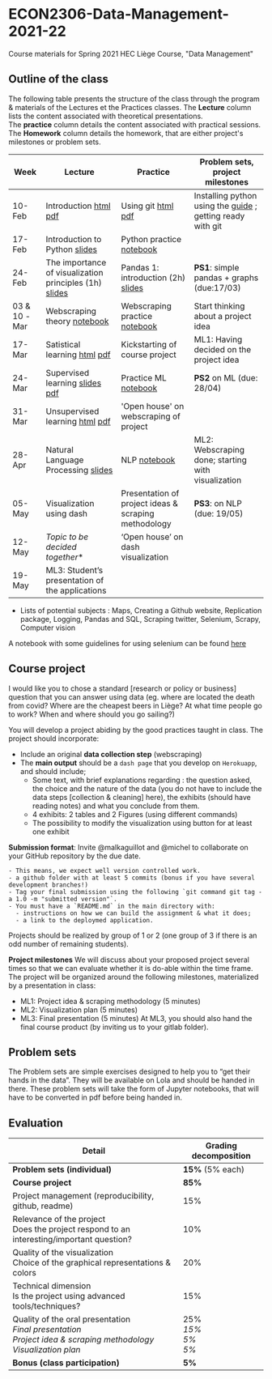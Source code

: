 # ECON2306-Data-Management-2021-22

Course materials for Spring 2021 HEC Liège Course, "Data Management"

## Outline of the class

The following table presents the structure of the class through the program & materials of the Lectures et the Practices classes.
The **Lecture** column lists the content associated with theoretical presentations.  
The **practice** column details the content associated with practical sessions.
The **Homework** column details the homework, that are either project's milestones or problem sets.

| Week   | Lecture                                         | Practice                               | Problem sets, project milestones    |
|--------|-------------------------------------------------|----------------------------------------|-------------------------------------------|
| 10-Feb | Introduction [html](https://malkaguillot.github.io/ECON2206-Data-Management-2022/lectures/0-overview.html) [pdf](https://raw.githubusercontent.com/malkaguillot/ECON2206-Data-Management-2022/fa3fa2cfbef59cd251825fde90e1ca3abbab6805/lectures/0-overview.pdf)| Using git [html](https://malkaguillot.github.io/ECON2206-Data-Management-2022/lectures/1-git.html) [pdf](https://raw.githubusercontent.com/malkaguillot/ECON2206-Data-Management-2022/fa3fa2cfbef59cd251825fde90e1ca3abbab6805/lectures/1-git.pdf) | Installing python using the [guide](https://dox.uliege.be/index.php/s/nDh7bKGWhriRor2) ; getting ready with git         |
| 17-Feb | Introduction to Python [slides]()               | Python practice [notebook](https://github.com/malkaguillot/ECON2206-Data-Management-2022/blob/main/practice/1-intro-python/Introduction%20to%20Python.ipynb)                       |                                           |
| 24-Feb | The importance of visualization principles (1h) [slides]() | Pandas 1: introduction (2h) [slides]() | **PS1**:  simple pandas + graphs (due:17/03) |
| 03 & 10 -Mar | Webscraping theory [notebook](https://github.com/malkaguillot/ECON2206-Data-Management-2022/blob/main/lectures/3-data-collection.ipynb)                 | Webscraping practice [notebook](https://github.com/malkaguillot/ECON2206-Data-Management-2022/blob/main/practice/3-webscraping/Webscraping%20-%20practice.ipynb)      |  Start thinking about a project idea      |
| 17-Mar | Satistical learning [html](https://malkaguillot.github.io/ECON2206-Data-Management-2022/lectures/4-statistical-learning.html)    [pdf](https://raw.githubusercontent.com/malkaguillot/ECON2206-Data-Management-2022/main/lectures/4-statistical-learning.pdf)      |  Kickstarting of course project |    ML1: Having decided on the project idea                     |
| 24-Mar | Supervised learning [slides](https://malkaguillot.github.io/ECON2206-Data-Management-2022/lectures/5-supervised-learning.html)   [pdf](https://raw.githubusercontent.com/malkaguillot/ECON2206-Data-Management-2022/main/lectures/5-supervised-learning.pdf)               |  Practice ML [notebook](https://github.com/malkaguillot/ECON2206-Data-Management-2022/blob/main/practice/5-supervised%20learning/5-ML-regressions.ipynb)                  |   **PS2** on ML (due: 28/04)                  |
| 31-Mar | Unsupervised learning [html](https://malkaguillot.github.io/ECON2206-Data-Management-2022/lectures/6-unsupervised-learning.html)       [pdf](https://raw.githubusercontent.com/malkaguillot/ECON2206-Data-Management-2022/main/lectures/6-unsupervised-learning.pdf)         |  'Open house' on webscraping of project  |                     |
| 28-Apr | Natural Language Processing [slides](https://raw.githubusercontent.com/malkaguillot/ECON2206-Data-Management-2022/main/lectures/7-text.pdf)  |  NLP [notebook](https://github.com/malkaguillot/ECON2206-Data-Management-2022/blob/main/practice/7-text-data/7-text-data.ipynb)                      | ML2: Webscraping done; starting with visualization  |
| 05-May | Visualization using dash                |  Presentation of project ideas & scraping methodology  | **PS3**: on NLP (due: 19/05)    |
| 12-May | _Topic to be decided together_*         |   ‘Open house’ on dash visualization   |    |
| 19-May | ML3: Student’s presentation of the applications     |                                        |                                           |

* Lists of potential subjects : Maps, Creating a Github website, Replication package, Logging, Pandas and SQL, Scraping twitter, Selenium, Scrapy, Computer vision

A notebook with some guidelines for using selenium can be found [here](https://github.com/malkaguillot/ECON2206-Data-Management-2022/blob/main/practice/selenium/simulated-browser.ipynb)

## Course project
I would like you to chose a standard [research or policy or business] question that you can answer using data (eg. where are located the death from covid? Where are the cheapest beers in Liège? At what time people go to work? When and where should you go sailing?)

You will develop a project abiding by the good practices taught in class. The project should incorporate:

- Include an original **data collection step** (webscraping)
- The **main output** should be a `dash page` that you develop on `Herokuapp`, and should include;
  - Some text, with brief explanations regarding : the question asked, the choice and the nature of the data (you do not have to include the data steps [collection & cleaning] here), the exhibits (should have reading notes) and what you conclude from them.
  - 4 exhibits: 2 tables and 2 Figures (using different commands)
  - The possibility to modify the visualization using button for at least one exhibit

**Submission format**: Invite @malkaguillot and @michel to collaborate on your GitHub repository by the due date.

    - This means, we expect well version controlled work.
    - a github folder with at least 5 commits (bonus if you have several development branches!)
    - Tag your final submission using the following `git command git tag -a 1.0 -m "submitted version"`.
    - You must have a `README.md` in the main directory with:
      - instructions on how we can build the assignment & what it does;
      - a link to the deploymed application.

Projects should be realized by group of 1 or 2 (one group of 3 if there is an odd number of remaining students).

**Project milestones**
We will discuss about your proposed project several times so that we can evaluate whether it is do-able within the time frame. The project will be organized around the following milestones, materialized by a presentation in class:
- ML1: Project idea & scraping methodology (5 minutes)
- ML2: Visualization plan (5 minutes)
- ML3: Final presentation (5 minutes)
At ML3, you should also hand the final course product (by inviting us to your gitlab folder).

## Problem sets
The Problem sets are simple exercises designed to help you to “get their hands in the data”. They will be available on Lola and should be handed in there. These problem sets will take the form of Jupyter notebooks, that will have to be converted in pdf before being handed in.

## Evaluation

| Detail                                                                                                              | Grading decomposition  |
| ------------------------------------------------------------------------------------------------------------------- | ---------------------- |
| **Problem sets (individual)**                                                                                       | **15%** (5% each)      |
| **Course project**                                                                                                  | **85%**                |
| Project management (reproducibility, github, readme)                                                                | 15%                    |
| Relevance of the project<br>Does the project respond to an interesting/important question?                          | 10%                    |
| Quality of the visualization<br>Choice of the graphical representations & colors                                    | 20%                    |
| Technical dimension<br>Is the project using advanced tools/techniques?                                              | 15%                    |
| Quality of the oral presentation<br>_Final presentation_<br>_Project idea & scraping methodology_<br>_Visualization plan_ | 25%<br>_15%_<br>_5%_<br>_5%_ |
| **Bonus (class participation)**                                                                                     | **5%**                 |
